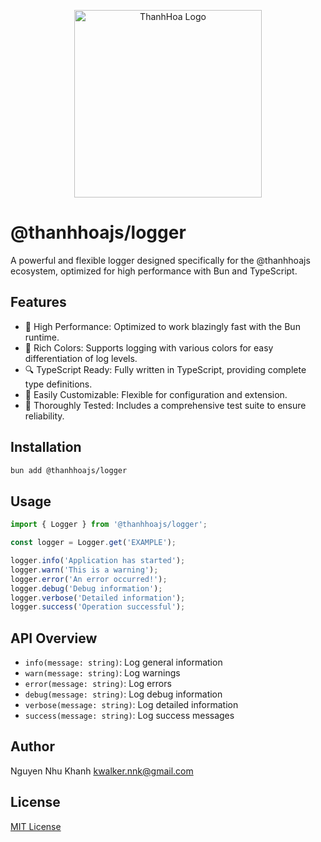 <p align="center">
  <img src="https://drive.google.com/uc?export=view&id=1_M5tYoaKfXpqsOAPQl3WVWs9u5NWrG76" alt="ThanhHoa Logo" width="300"/>
</p>

# @thanhhoajs/logger

A powerful and flexible logger designed specifically for the @thanhhoajs ecosystem, optimized for high performance with Bun and TypeScript.

## Features

- 🚀 High Performance: Optimized to work blazingly fast with the Bun runtime.
- 🎨 Rich Colors: Supports logging with various colors for easy differentiation of log levels.
- 🔍 TypeScript Ready: Fully written in TypeScript, providing complete type definitions.
- 🔧 Easily Customizable: Flexible for configuration and extension.
- 🧪 Thoroughly Tested: Includes a comprehensive test suite to ensure reliability.

## Installation

```bash
bun add @thanhhoajs/logger
```

## Usage

```typescript
import { Logger } from '@thanhhoajs/logger';

const logger = Logger.get('EXAMPLE');

logger.info('Application has started');
logger.warn('This is a warning');
logger.error('An error occurred!');
logger.debug('Debug information');
logger.verbose('Detailed information');
logger.success('Operation successful');
```

## API Overview

- `info(message: string)`: Log general information
- `warn(message: string)`: Log warnings
- `error(message: string)`: Log errors
- `debug(message: string)`: Log debug information
- `verbose(message: string)`: Log detailed information
- `success(message: string)`: Log success messages

## Author

Nguyen Nhu Khanh <kwalker.nnk@gmail.com>

## License

[MIT License](https://github.com/thanhhoajs/websocket?tab=MIT-1-ov-file)
